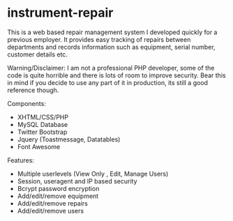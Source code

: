 # instrument-repair
This is a web based repair management system I developed quickly for a previous employer. It provides easy tracking of repairs between departments and records information such as equipment, serial number, customer details etc.

Warning/Disclaimer: I am not a professional PHP developer, some of the code is quite horrible and there is lots of room to improve security. Bear this in mind if you decide to use any part of it in production, its still a good reference though. 

Components:
* XHTML/CSS/PHP
* MySQL Database
* Twitter Bootstrap
* Jquery (Toastmessage, Datatables)
* Font Awesome

Features:
* Multiple userlevels (View Only , Edit, Manage Users)
* Session, useragent and IP based security
* Bcrypt password encryption
* Add/edit/remove equipment
* Add/edit/remove repairs
* Add/edit/remove users
